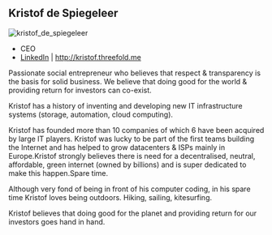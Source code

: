 ## Kristof de Spiegeleer

![kristof_de_spiegeleer](img/kristof_de_spiegeleer.png)

- CEO
- [LinkedIn](https://www.linkedin.com/in/despiegk/) | http://kristof.threefold.me

Passionate social entrepreneur who believes that respect & transparency is the basis for solid business. We believe that doing good for the world & providing return for investors can co-exist.

Kristof has a history of inventing and developing new IT infrastructure systems (storage, automation, cloud computing).

Kristof has founded more than 10 companies of which 6 have been acquired by large IT players. Kristof was lucky to be part of the first teams building the Internet and has helped to grow datacenters & ISPs mainly in Europe.Kristof strongly believes there is need for a decentralised, neutral, affordable, green internet (owned by billions) and is super dedicated to make this happen.Spare time.

Although very fond of being in front of his computer coding, in his spare time Kristof loves being outdoors. Hiking, sailing, kitesurfing.

Kristof believes that doing good for the planet and providing return for our investors goes hand in hand.



